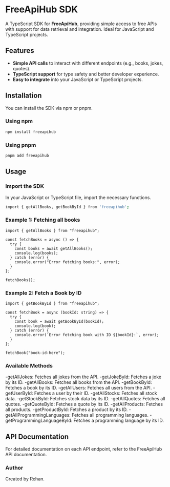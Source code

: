 # FreeApiHub SDK

A TypeScript SDK for **FreeApiHub**, providing simple access to free APIs with support for data retrieval and integration. Ideal for JavaScript and TypeScript projects.

## Features

- **Simple API calls** to interact with different endpoints (e.g., books, jokes, quotes).
- **TypeScript support** for type safety and better developer experience.
- **Easy to integrate** into your JavaScript or TypeScript projects.

## Installation

You can install the SDK via npm or pnpm.

### Using npm

```bash
npm install freeapihub
```

### Using pnpm

```bash
pnpm add freeapihub
```

## Usage

### Import the SDK

In your JavaScript or TypeScript file, import the necessary functions.

```bash
import { getAllBooks, getBookById } from 'freeapihub';
```

### Example 1: Fetching all books

```tsx
import { getAllBooks } from "freeapihub";

const fetchBooks = async () => {
  try {
    const books = await getAllBooks();
    console.log(books);
  } catch (error) {
    console.error("Error fetching books:", error);
  }
};

fetchBooks();
```

### Example 2: Fetch a Book by ID

```tsx
import { getBookById } from "freeapihub";

const fetchBook = async (bookId: string) => {
  try {
    const book = await getBookById(bookId);
    console.log(book);
  } catch (error) {
    console.error(`Error fetching book with ID ${bookId}:`, error);
  }
};

fetchBook("book-id-here");
```

### Available Methods

-getAllJokes: Fetches all jokes from the API.
-getJokeById: Fetches a joke by its ID.
-getAllBooks: Fetches all books from the API.
-getBookById: Fetches a book by its ID.
-getAllUsers: Fetches all users from the API.
-getUserById: Fetches a user by their ID.
-getAllStocks: Fetches all stock data.
-getStockById: Fetches stock data by its ID.
-getAllQuotes: Fetches all quotes.
-getQuoteById: Fetches a quote by its ID.
-getAllProducts: Fetches all products.
-getProductById: Fetches a product by its ID.
-getAllProgrammingLanguages: Fetches all programming languages.
-getProgrammingLanguageById: Fetches a programming language by its ID.

## API Documentation

For detailed documentation on each API endpoint, refer to the FreeApiHub API documentation.

### Author

Created by Rehan.
